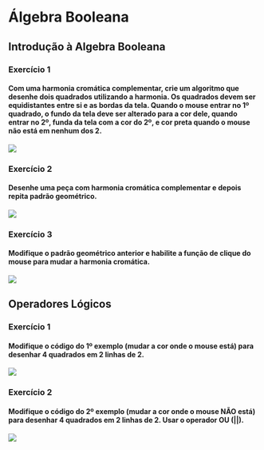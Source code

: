 # Álgebra Booleana
## Introdução à Algebra Booleana
### Exercício 1
#### Com uma harmonia cromática complementar, crie um algoritmo que desenhe dois quadrados utilizando a harmonia. Os quadrados devem ser equidistantes entre si e as bordas da tela. Quando o mouse entrar no 1º quadrado, o fundo da tela deve ser alterado para a cor dele, quando entrar no 2º, funda da tela com a cor do 2º, e cor preta quando o mouse não está em nenhum dos 2.
<img src="Introdução à Algebra Booleana/Exercicio_1/Exercicio_1.gif">

### Exercício 2
#### Desenhe uma peça com harmonia cromática complementar e depois repita padrão geométrico.
<img src="Introdução à Algebra Booleana/Exercicio_2/Exercicio_2.jpg">

### Exercício 3
#### Modifique o padrão geométrico anterior e habilite a função de clique do mouse para mudar a harmonia cromática.
<img src="Introdução à Algebra Booleana/Exercicio_3/Exercicio_3.gif">

## Operadores Lógicos
### Exercício 1
#### Modifique o código do 1º exemplo (mudar a cor onde o mouse está) para desenhar 4 quadrados em 2 linhas de 2. 
<img src="Operadores Lógicos/Exercicio_1/Exercicio_1.gif">

### Exercício 2
#### Modifique o código do 2º exemplo (mudar a cor onde o mouse NÃO está) para desenhar 4 quadrados em 2 linhas de 2. Usar o operador OU (||).
<img src="Operadores Lógicos/Exercicio_2/Exercicio_2.gif">



